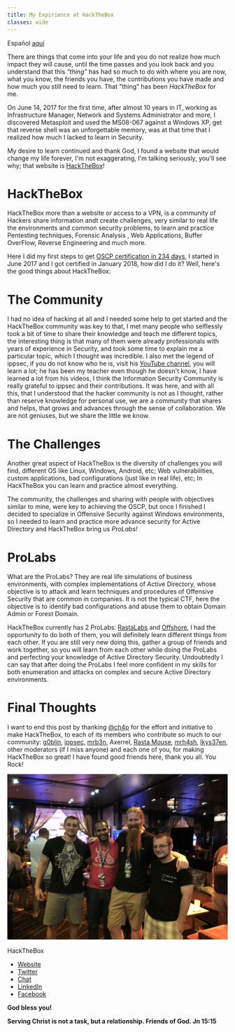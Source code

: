 ```yaml
---
title: My Expirience at HackTheBox
classes: wide
---
```


Español [aquí](/Mi-Experiencia-en-HackTheBox-ES/)

There are things that come into your life and you do not realize how much impact they will cause, until the time passes and you look back and you understand that this *"thing"* has had so much to do with where you are now, what you know, the friends you have, the contributions you have made and how much you still need to learn. That "thing" has been *HackTheBox* for me.

On June 14, 2017 for the first time, after almost 10 years in IT, working as Infrastructure Manager, Network and Systems Administrator and more, I discovered Metasploit and used the MS08-067 against a Windows XP, get that reverse shell was an unforgettable memory, was at that time that I realized how much I lacked to learn in Security.

My desire to learn continued and thank God, I found a website that would change my life forever, I'm not exaggerating, I'm talking seriously, you'll see why; that website is [HackTheBox](https://hackthebox.eu)!

# HackTheBox

HackTheBox more than a website or access to a VPN, is a community of Hackers share information andt create challenges, very similar to real life the environments and common security problems, to learn and practice Pentesting techniques, Forensic Analysis , Web Applications, Buffer OverFlow, Reverse Engineering and much more.

Here I did my first steps to get [OSCP certification in 234 days](https://www.youtube.com/watch?v=N1befYs9e-8&t=1487s), I started in June 2017 and I got certified in January 2018, how did I do it? Well, here's the good things about HackTheBox:

# The Community

I had no idea of ​hacking at all and I needed some help to get started and the HackTheBox community was key to that, I met many people who selflessly took a bit of time to share their knowledge and teach me different topics, the interesting thing is that many of them were already professionals with years of experience in Security, and took some time to explain me a particular topic, which I thought was incredible. I also met the legend of ippsec, if you do not know who he is, visit his [YouTube channel](https://www.youtube.com/channel/UCa6eh7gCkpPo5XXUDfygQQA), you will learn a lot; he has been my teacher even though he doesn't know, I have learned a lot from his videos, I think the Information Security Community is really grateful to ippsec and their contributions. It was here, and with all this, that I understood that the hacker community is not as I thought, rather than reserve knowledge for personal use, we are a community that shares and helps, that grows and advances through the sense of collaboration. We are not geniuses, but we share the little we know.

# The Challenges

Another great aspect of HackTheBox is the diversity of challenges you will find, different OS like Linux, Windows, Android, etc; Web vulnerabilities, custom applications, bad configurations (just like in real life), etc; In HackTheBox you can learn and practice almost everything.

The community, the challenges and sharing with people with objectives similar to mine, were key to achieving the OSCP, but once I finished I decided to specialize in Offensive Security against Windows environments, so I needed to learn and practice more advance security for Active Directory and HackTheBox bring us *ProLabs!*

# ProLabs

What are the ProLabs? They are real life simulations of business environments, with complex implementations of Active Directory, whose objective is to attack and learn techniques and procedures of Offensive Security that are common in companies. It is not the typical CTF, here the objective is to identify bad configurations and abuse them to obtain Domain Admin or Forest Domain.

HackTheBox currently has 2 ProLabs: [RastaLabs](https://www.hackthebox.eu/press/view/1) and [Offshore](https://hackthebox.eu/home/labs/pro/view/2), I had the opportunity to do both of them, you will definitely learn different things from each other. If you are still very new doing this, gather a group of friends and work together, so you will learn from each other while doing the ProLabs and perfecting your knowledge of Active Directory Security. Undoubtedly I can say that after doing the ProLabs I feel more confident in my skills for both enumeration and attacks on complex and secure Active Directory environments.

# Final Thoughts

I want to end this post by thanking [@ch4p](https://twitter.com/hpylarinos) for the effort and initiative to make HackTheBox, to each of its members who contribute so much to our community: [g0blin](https://twitter.com/g0blinResearch), [ippsec](https://twitter.com/ippsec), [mrb3n](https://twitter.com/mrb3n813), Axerrel, [Rasta Mouse](https://twitter.com/_RastaMouse),  [mrh4sh](https://twitter.com/mr_h4sh), [lkys37en](https://twitter.com/lkys37en), other moderators (if I miss anyone) and each one of you, for making HackTheBox so great! I have found good friends here, thank you all. You Rock!

![HackTheBox-Defcon](/assets/images/hackthebox-meeting.jpg)

HackTheBox
 - [Website](https://www.hackthebox.eu)
 - [Twitter](https://twitter.com/hackthebox_eu)
 - [Chat](https://chat.netsecfocus.com/join)
 - [LinkedIn](https://www.linkedin.com/company/hackthebox/)
 - [Facebook](https://www.facebook.com/hackthebox.eu)

**God bless you!**

**Serving Christ is not a task, but a relationship. Friends of God. Jn 15:15**